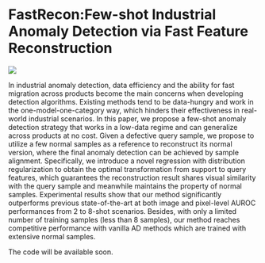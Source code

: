 # FastRecon:Few-shot Industrial Anomaly Detection via Fast Feature Reconstruction

![](https://paperswithcode.com/paper/fastrecon-few-shot-industrial-anomaly)

In industrial anomaly detection, data efficiency and the ability for fast migration across products become the main concerns when developing detection algorithms. Existing methods tend to be data-hungry and work in the one-model-one-category way, which hinders their effectiveness in real-world industrial scenarios. In this paper, we propose a few-shot anomaly detection strategy that works in a low-data regime and can generalize across products at no cost. Given a defective query sample, we propose to utilize a few normal samples as a reference to reconstruct its normal version, where the final anomaly detection can be achieved by sample alignment. Specifically, we introduce a novel regression with distribution regularization to obtain the optimal transformation from support to query features, which guarantees the reconstruction result shares visual similarity with the query sample and meanwhile maintains the property of normal samples. Experimental results show that our method significantly outperforms previous state-of-the-art at both image and pixel-level AUROC performances from 2 to 8-shot scenarios. Besides, with only a limited number of training samples (less than 8 samples), our method reaches competitive performance with vanilla AD methods which are trained with extensive normal samples.

The code will be available soon.


